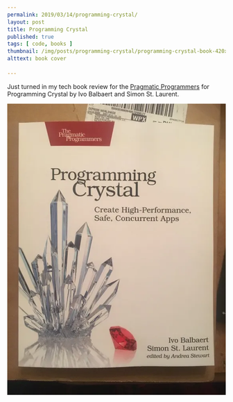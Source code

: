 ```yaml
---
permalink: 2019/03/14/programming-crystal/
layout: post
title: Programming Crystal
published: true
tags: [ code, books ]
thumbnail: /img/posts/programming-crystal/programming-crystal-book-420x255.webp
alttext: book cover

---
```


Just turned in my tech book review for the <a href="https://pragprog.com/">Pragmatic Programmers</a> 
for Programming Crystal by Ivo Balbaert and Simon St. Laurent. 

![cover](/img/posts/programming-crystal/programming-crystal-book.webp)

